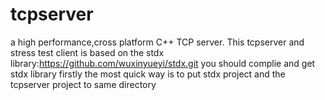# tcpserver
a high performance,cross platform C++ TCP server.
This tcpserver and stress test client is based on the stdx library:https://github.com/wuxinyueyi/stdx.git
you should complie and get stdx library firstly
the most quick way is to put stdx project and the tcpserver project to same directory
